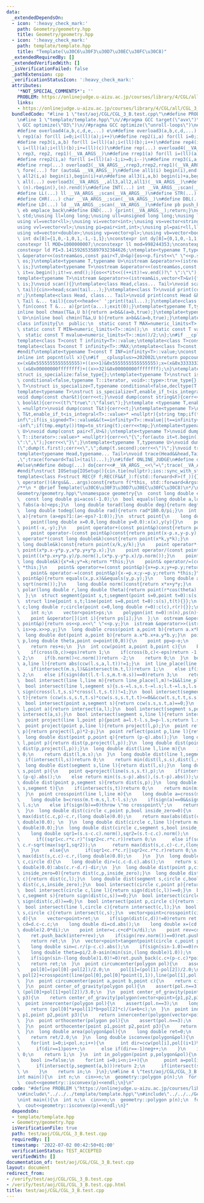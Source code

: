 ```yaml
---
data:
  _extendedDependsOn:
  - icon: ':heavy_check_mark:'
    path: Geometry/geometry.hpp
    title: Geometry/geometry.hpp
  - icon: ':heavy_check_mark:'
    path: template/template.hpp
    title: "Template(\u30C6\u30F3\u30D7\u30EC\u30FC\u30C8)"
  _extendedRequiredBy: []
  _extendedVerifiedWith: []
  _isVerificationFailed: false
  _pathExtension: cpp
  _verificationStatusIcon: ':heavy_check_mark:'
  attributes:
    '*NOT_SPECIAL_COMMENTS*': ''
    PROBLEM: https://onlinejudge.u-aizu.ac.jp/courses/library/4/CGL/all/CGL_3_B
    links:
    - https://onlinejudge.u-aizu.ac.jp/courses/library/4/CGL/all/CGL_3_B
  bundledCode: "#line 1 \"test/aoj/CGL/CGL_3_B.test.cpp\"\n#define PROBLEM \"https://onlinejudge.u-aizu.ac.jp/courses/library/4/CGL/all/CGL_3_B\"\
    \n#line 1 \"template/template.hpp\"\n//#pragma GCC target(\"avx\")\n//#pragma\
    \ GCC optimize(\"O3\")\n//#pragma GCC optimize(\"unroll-loops\")\n#include<bits/stdc++.h>\n\
    #define overload4(a,b,c,d,e,...) e\n#define overload3(a,b,c,d,...) d\n#define\
    \ rep1(a) for(ll i=0;i<(ll)(a);i++)\n#define rep2(i,a) for(ll i=0;i<(ll)(a);i++)\n\
    #define rep3(i,a,b) for(ll i=(ll)(a);i<(ll)(b);i++)\n#define rep4(i,a,b,c) for(ll\
    \ i=(ll)(a);i<(ll)(b);i+=(ll)(c))\n#define rep(...) overload4(__VA_ARGS__, rep4,\
    \ rep3, rep2, rep1)(__VA_ARGS__)\n#define rrep1(a) for(ll i=(ll)(a)-1;i>=0;i--)\n\
    #define rrep2(i,a) for(ll i=(ll)(a)-1;i>=0;i--)\n#define rrep3(i,a,b) for(ll i=(ll)(b)-1;i>=(ll)(a);i--)\n\
    #define rrep(...) overload3(__VA_ARGS__,rrep3,rrep2,rrep1)(__VA_ARGS__)\n#define\
    \ fore(...) for (auto&& __VA_ARGS__)\n#define all1(i) begin(i),end(i)\n#define\
    \ all2(i,a) begin(i),begin(i)+a\n#define all3(i,a,b) begin(i)+a,begin(i)+b\n#define\
    \ all(...) overload3(__VA_ARGS__,all3,all2,all1)(__VA_ARGS__)\n#define rall(n)\
    \ (n).rbegin(),(n).rend()\n#define INT(...) int __VA_ARGS__;scan(__VA_ARGS__)\n\
    #define LL(...) ll __VA_ARGS__;scan(__VA_ARGS__)\n#define STR(...) string __VA_ARGS__;scan(__VA_ARGS__)\n\
    #define CHR(...) char __VA_ARGS__;scan(__VA_ARGS__)\n#define DBL(...) double __VA_ARGS__;scan(__VA_ARGS__)\n\
    #define LD(...) ld __VA_ARGS__;scan(__VA_ARGS__)\n#define pb push_back\n#define\
    \ eb emplace_back\n#define END(...) {print(__VA_ARGS__);return;}\nusing namespace\
    \ std;\nusing ll=long long;\nusing ull=unsigned long long;\nusing ld=long double;\n\
    using vl=vector<ll>;\nusing vi=vector<int>;\nusing vs=vector<string>;\nusing vc=vector<char>;\n\
    using vvl=vector<vl>;\nusing pi=pair<int,int>;\nusing pl=pair<ll,ll>;\nusing vvc=vector<vc>;\n\
    using vd=vector<double>;\nusing vp=vector<pl>;\nusing vb=vector<bool>;\nconstexpr\
    \ int dx[8]={1,0,-1,0,1,-1,-1,1};\nconstexpr int dy[8]={0,1,0,-1,1,1,-1,-1};\n\
    constexpr ll MOD=1000000007;\nconstexpr ll mod=998244353;\nconstexpr ld EPS=1e-8;\n\
    constexpr ld PI=3.1415926535897932384626;\ntemplate<typename T,typename U>\nostream\
    \ &operator<<(ostream&os,const pair<T,U>&p){os<<p.first<<\" \"<<p.second;return\
    \ os;}\ntemplate<typename T,typename U>\nistream &operator>>(istream&is,pair<T,U>&p){is>>p.first>>p.second;return\
    \ is;}\ntemplate<typename T>\nostream &operator<<(ostream&os,const vector<T>&v){for(auto\
    \ it=v.begin();it!=v.end();){os<<*it<<((++it)!=v.end()?\" \":\"\");}return os;}\n\
    template<typename T>\nistream &operator>>(istream&is,vector<T>&v){for(T &in:v){is>>in;}return\
    \ is;}\nvoid scan(){}\ntemplate<class Head,class... Tail>\nvoid scan(Head&head,Tail&...\
    \ tail){cin>>head;scan(tail...);}\ntemplate<class T>\nvoid print(const T &t){cout<<t<<'\\\
    n';}\ntemplate<class Head, class... Tail>\nvoid print(const Head &head, const\
    \ Tail &... tail){cout<<head<<' ';print(tail...);}\ntemplate<class... T>\nvoid\
    \ fin(const T &... a){print(a...);exit(0);}\ntemplate<typename T,typename U>\n\
    inline bool chmax(T&a,U b){return a<b&&(a=b,true);}\ntemplate<typename T,typename\
    \ U>\ninline bool chmin(T&a,U b){return a>b&&(a=b,true);}\ntemplate<typename T>\n\
    class infinity{\n  public:\n  static const T MAX=numeric_limits<T>::max();\n \
    \ static const T MIN=numeric_limits<T>::min();\n  static const T value=numeric_limits<T>::max()/2;\n\
    \  static const T mvalue=numeric_limits<T>::min()/2;\n};\n#if __cplusplus <= 201402L\n\
    template<class T>const T infinity<T>::value;\ntemplate<class T>const T infinity<T>::mvalue;\n\
    template<class T>const T infinity<T>::MAX;\ntemplate<class T>const T infinity<T>::MIN;\n\
    #endif\ntemplate<typename T>const T INF=infinity<T>::value;\nconst long long inf=INF<ll>;\n\
    inline int popcnt(ull x){\n#if __cplusplus>=202002L\nreturn popcount(x);\n#endif\n\
    x=(x&0x5555555555555555)+((x>>1)&0x5555555555555555);x=(x&0x3333333333333333)+((x>>2)&0x3333333333333333);x=(x&0x0f0f0f0f0f0f0f0f)+((x>>4)&0x0f0f0f0f0f0f0f0f);x=(x&0x00ff00ff00ff00ff)+((x>>8)&0x00ff00ff00ff00ff);x=(x&0x0000ffff0000ffff)+((x>>16)&0x0000ffff0000ffff);return\
    \ (x&0x00000000ffffffff)+((x>>32)&0x00000000ffffffff);\n}\ntemplate<typename T,typename=void>\n\
    struct is_specialize:false_type{};\ntemplate<typename T>\nstruct is_specialize<T,typename\
    \ conditional<false,typename T::iterator, void>::type>:true_type{};\ntemplate<typename\
    \ T>\nstruct is_specialize<T,typename conditional<false,decltype(T::first),void>::type>:true_type{};\n\
    template<typename T>\nstruct is_specialize<T,enable_if_t<is_integral<T>::value,void>>:true_type{};\n\
    void dump(const char&t){cerr<<t;}\nvoid dump(const string&t){cerr<<t;}\nvoid dump(const\
    \ bool&t){cerr<<(t?\"true\":\"false\");}\ntemplate <typename T,enable_if_t<!is_specialize<T>::value,nullptr_t>\
    \ =nullptr>\nvoid dump(const T&t){cerr<<t;}\ntemplate<typename T>\nvoid dump(const\
    \ T&t,enable_if_t<is_integral<T>::value>* =nullptr){string tmp;if(t==infinity<T>::value||t==infinity<T>::MAX)tmp=\"\
    inf\";if(is_signed<T>::value&&(t==infinity<T>::mvalue||t==infinity<T>::MIN))tmp=\"\
    -inf\";if(tmp.empty())tmp=to_string(t);cerr<<tmp;}\ntemplate<typename T,typename\
    \ U>\nvoid dump(const pair<T,U>&);\ntemplate<typename T>\nvoid dump(const T&t,enable_if_t<!is_void<typename\
    \ T::iterator>::value>* =nullptr){cerr<<\"{\";for(auto it=t.begin();it!=t.end();){dump(*it);cerr<<(++it==t.end()?\"\
    \":\",\");}cerr<<\"}\";}\ntemplate<typename T,typename U>\nvoid dump(const pair<T,U>&t){cerr<<\"\
    (\";dump(t.first);cerr<<\",\";dump(t.second);cerr<<\")\";}\nvoid trace(){cerr<<endl;}\n\
    template<typename Head,typename... Tail>\nvoid trace(Head&&head,Tail&&... tail){dump(head);if(sizeof...(tail))cerr<<\"\
    ,\";trace(forward<Tail>(tail)...);}\n#ifdef ONLINE_JUDGE\n#define debug(...) (void(0))\n\
    #else\n#define debug(...) do{cerr<<#__VA_ARGS__<<\"=\";trace(__VA_ARGS__);}while(0)\n\
    #endif\nstruct IOSetup{IOSetup(){cin.tie(nullptr);ios::sync_with_stdio(false);cout.tie(0);cout<<fixed<<setprecision(12);cerr<<fixed<<setprecision(12);}};\n\
    template<class F>struct REC{F f;REC(F&&f_):f(std::forward<F>(f_)){}template<class...Args>auto\
    \ operator()(Args&&...args)const{return f(*this, std::forward<Args>(args)...);}};\n\
    /**\n * @brief Template(\u30C6\u30F3\u30D7\u30EC\u30FC\u30C8)\n*/\n#line 2 \"\
    Geometry/geometry.hpp\"\nnamespace geometry{\n  const long double eps=1e-9;\n\
    \  const long double pi=acos(-1.0);\n  bool equals(long double a,long double b){return\
    \ fabs(a-b)<eps;}\n  long double torad(long double deg){return deg*pi/180.0;}\n\
    \  long double todeg(long double rad){return rad*180.0/pi;}\n  int sign(long double\
    \ a){return (a>eps?1:(a<-eps?-1:0));}\n  struct point{\n    long double x,y;\n\
    \    point(long double x=0.0,long double y=0.0):x(x),y(y){}\n    point operator-()const{return\
    \ point(-x,-y);}\n    point operator+(const point&p)const{return point(x+p.x,y+p.y);}\n\
    \    point operator-(const point&p)const{return point(x-p.x,y-p.y);}\n    point\
    \ operator*(const long double&k)const{return point(x*k,y*k);}\n    point operator/(const\
    \ long double&k)const{return point(x/k,y/k);}\n    point operator*(const point&p)const{return\
    \ point(x*p.x-y*p.y,x*p.y+y*p.x);}\n    point operator/(const point&p)const{return\
    \ point((x*p.x+y*p.y)/p.norm(),(x*p.y-y*p.x)/p.norm());}\n    point& operator*=(const\
    \ long double&k){x*=k;y*=k;return *this;}\n    point& operator/=(const long double&k){x/=k;y/=k;return\
    \ *this;}\n    point& operator+=(const point&p){x+=p.x;y+=p.y;return *this;}\n\
    \    point& operator-=(const point&p){x-=p.x;y-=p.y;return *this;}\n    bool operator==(const\
    \ point&p){return equals(x,p.x)&&equals(y,p.y);}\n    long double abs()const{return\
    \ sqrt(norm());}\n    long double norm()const{return x*x+y*y;}\n    static point\
    \ polar(long double r,long double theta){return point(r*cos(theta),r*sin(theta));}\n\
    \  };\n  struct segment{point s,t;segment(point s=0,point t=0):s(s),t(t){}};\n\
    \  struct line{point s,t;line(point s=0,point t=0):s(s),t(t){}};\n  struct circle{point\
    \ c;long double r;circle(point c=0,long double r=0):c(c),r(r){}};\n  struct polygon{\n\
    \    int n;\n    vector<point>ps;\n    polygon(int n=0):n(n),ps(n){}\n    polygon(vector<point>ps):n(ps.size()),ps(ps){}\n\
    \    point &operator[](int i){return ps[i];}\n  };\n  ostream &operator<<(ostream&os,const\
    \ point&p){return os<<p.x<<\" \"<<p.y;}\n  istream &operator>>(istream&is,point&p){return\
    \ is>>p.x>>p.y;}\n  long double cross(point a,point b){return a.x*b.y-a.y*b.x;}\n\
    \  long double dot(point a,point b){return a.x*b.x+a.y*b.y;}\n  point rotate(point\
    \ p,long double theta,point o=point(0,0)){\n    point pp=p-o;\n    point res(pp.x*cos(theta)-pp.y*sin(theta),pp.x*sin(theta)+pp.y*cos(theta));\n\
    \    return res+o;\n  }\n  int ccw(point a,point b,point c){\n    b-=a,c-=a;\n\
    \    if(cross(b,c)>eps)return 1;\n    if(cross(b,c)<-eps)return -1;\n    if(dot(b,c)<0)return\
    \ 2;\n    if(b.norm()<c.norm())return -2;\n    return 0;\n  }\n  bool intersect(point\
    \ a,line l){return abs(ccw(l.s,a,l.t))!=1;}\n  int line_place(line l,line m){\n\
    \    if(intersect(m.s,l)&&intersect(m.t,l))return 1;\n    else if(intersect(0,line(l.t-l.s,m.t-m.s)))return\
    \ 2;\n    else if(sign(dot(l.t-l.s,m.t-m.s))==0)return 3;\n    return 0;\n  }\n\
    \  bool intersect(line l,line m){return line_place(l,m)!=1&&line_place(l,m)!=2;}\n\
    \  bool intersect(line l,segment s){s.s-=l.s,s.t-=l.s;l.t-=l.s,l.s-=l.s;return\
    \ sign(cross(l.t,s.s)*cross(l.t,s.t))!=1;}\n  bool intersect(segment s,segment\
    \ t){return (ccw(s.s,s.t,t.s)*ccw(s.s,s.t,t.t)<=0&&ccw(t.s,t.t,s.s)*ccw(t.s,t.t,s.t)<=0);}\n\
    \  bool intersect(point a,segment s){return ccw(s.s,s.t,a)==0;}\n  bool intersect(line\
    \ l,point a){return intersect(a,l);}\n  bool intersect(segment s,point a){return\
    \ intersect(a,s);}\n  bool intersect(segment s,line l){return intersect(l,s);}\n\
    \  point project(line l,point p){point a=l.t-l.s,b=p-l.s;return l.s+a*(dot(a,b)/a.norm());}\n\
    \  point project(point p,line l){return project(l,p);}\n  point reflect(line l,point\
    \ p){return project(l,p)*2-p;}\n  point reflect(point p,line l){return reflect(l,p);}\n\
    \  long double dist(point p,point q){return (p-q).abs();}\n  long double dist(line\
    \ l,point p){return dist(p,project(l,p));}\n  long double dist(point p,line l){return\
    \ dist(p,project(l,p));}\n  long double dist(line l,line m){\n    if(line_place(l,m)!=2)return\
    \ 0;\n    return dist(l,m.s);\n  }\n  long double dist(line l,segment s){\n  \
    \  if(intersect(l,s))return 0;\n    return min(dist(l,s.s),dist(l,s.t));\n  }\n\
    \  long double dist(segment s,line l){return dist(l,s);}\n  long double dist(segment\
    \ s,point p){\n    point q=project(line(s.s,s.t),p);\n    if(intersect(s,q))return\
    \ (p-q).abs();\n    else return min((s.s-p).abs(),(s.t-p).abs());\n  }\n  long\
    \ double dist(point p,segment s){return dist(s,p);}\n  long double dist(segment\
    \ s,segment t){\n    if(intersect(s,t))return 0;\n    return min(min(dist(s,t.s),dist(s,t.t)),min(dist(t,s.s),dist(t,s.t)));\n\
    \  }\n  point crosspoint(line l,line m){\n    long double a=cross(m.t-m.s,m.s-l.s);\n\
    \    long double b=cross(m.t-m.s,l.t-l.s);\n    if(sign(a)==0&&sign(b)==0)return\
    \ l.s;\n    else if(sign(b)==0)throw \"no crosspoint\";\n    return l.s+(l.t-l.s)*(a/b);\n\
    \  }\n  long double dist(circle c,point p,bool inside_zero=0){\n    if(inside_zero)return\
    \ max(dist(c.c,p)-c.r,(long double)0.0);\n    return max(abs(dist(c.c,p)-c.r),(long\
    \ double)0.0); \n  }\n  long double dist(circle c,line l){return max(dist(l,c.c)-c.r,(long\
    \ double)0.0);}\n  long double dist(circle c,segment s,bool inside_zero=0){\n\
    \    long double sqr1=(s.s-c.c).norm(),sqr2=(s.t-c.c).norm();\n    if(inside_zero==0){\n\
    \      if((sqr1<c.r*c.r)^(sqr2<c.r*c.r))return 0;\n      else if(sqr1<c.r&&sqr2<c.r)return\
    \ c.r-sqrt(max(sqr1,sqr2));\n      return max(dist(s,c.c)-c.r,(long double)0.0);\n\
    \    }\n    else{\n      if(sqr1<c.r*c.r||sqr2<c.r*c.r)return 0;\n      return\
    \ max(dist(s,c.c)-c.r,(long double)0.0);\n    }\n  }\n  long double dist(circle\
    \ c,circle d){\n    long double dir=(c.c-d.c).abs();\n    return sign(dir-abs(c.r-d.r))==1?max(dir-c.r-d.r,(long\
    \ double)0.0):abs(c.r-d.r)-dir;\n  }\n  long double dist(point p,circle c,bool\
    \ inside_zero=0){return dist(c,p,inside_zero);}\n  long double dist(line l,circle\
    \ c){return dist(c,l);}\n  long double dist(segment s,circle c,bool inside_zero=0){return\
    \ dist(c,s,inside_zero);}\n  bool intersect(circle c,point p){return sign(dist(c,p))==0;}\n\
    \  bool intersect(circle c,line l){return sign(dist(c,l))==0;}\n  bool intersect(circle\
    \ c,segment s){return sign(dist(c,s))==0;}\n  bool intersect(circle c,circle d){return\
    \ sign(dist(c,d))==0;}\n  bool intersect(point p,circle c){return intersect(c,p);}\n\
    \  bool intersect(line l,circle c){return intersect(c,l);}\n  bool intersect(segment\
    \ s,circle c){return intersect(c,s);}\n  vector<point>crosspoint(circle c,circle\
    \ d){\n    vector<point>ret;\n    if(sign(dist(c,d))!=0)return ret;\n    point\
    \ cd=d.c-c.c;\n    long double di=cd.abs();\n    long double x=(cd.norm()-d.r*d.r+c.r*c.r)/((long\
    \ double)2.0*di);\n    point inter=c.c+cd*(x/di);\n    point rev=cd*point(0,sqrt(c.r*c.r-x*x)/di);\n\
    \    ret.push_back(inter+rev);\n    if(sign(rev.norm())==0)ret.push_back(inter-rev);\n\
    \    return ret;\n  }\n  vector<point>tangentpoint(circle c,point p){\n    vector<point>ret;\n\
    \    long double sin=c.r/(p-c.c).abs();\n    if(sign(sin-1.0)==0)return ret;\n\
    \    long double theta=pi/2.0-asin(min(sin,(long double)1.0));\n    ret.push_back(c.c+(p-c.c)*point::polar(sin,theta));\n\
    \    if(sign(sin-(long double)1.0)!=0)ret.push_back(c.c+(p-c.c)*point::polar(sin,-theta));\n\
    \    return ret;\n  }\n  point circumcenter(polygon pol){\n    assert(pol.n==3);\n\
    \    pol[0]=(pol[0]-pol[2])/2.0;\n    pol[1]=(pol[1]-pol[2])/2.0;\n    return\
    \ pol[2]+crosspoint(line(pol[0],pol[0]*point(1,1)),line(pol[1],pol[1]*point(1,1)));\n\
    \  }\n  point circumcenter(point a,point b,point c){\n    return circumcenter(polygon(vector<point>{a,b,c}));\n\
    \  }\n  point center_of_gravity(polygon pol){\n    assert(pol.n==3);\n    return\
    \ (pol[0]+pol[1]+pol[2])/3.0;\n  }\n  point center_of_gravity(point p1,point p2,point\
    \ p3){\n    return center_of_gravity(polygon(vector<point>{p1,p2,p3}));\n  }\n\
    \  point innercenter(polygon pol){\n    assert(pol.n==3);\n    long double a=dist(pol[0],pol[1]),b=dist(pol[1],pol[2]),c=dist(pol[2],pol[0]);\n\
    \    return (pol[0]*a+pol[1]*b+pol[2]*c)/(a+b+c);\n  }\n  point innercenter(point\
    \ p1,point p2,point p3){\n    return innercenter(polygon(vector<point>{p1,p2,p3}));\n\
    \  }\n  point orthocenter(polygon pol){\n    assert(pol.n==3);\n    return pol[0]+pol[2]+pol[3]-center_of_gravity(pol)*2.0;\n\
    \  }\n  point orthocenter(point p1,point p2,point p3){\n    return orthocenter(polygon(vector<point>{p1,p2,p3}));\n\
    \  }\n  long double area(polygon&pol){\n    long double ret=0;\n    for(int i=0;i<pol.n;i++)ret+=cross(pol[i],pol[(i+1)%pol.n]);\n\
    \    return ret/2.0;\n  }\n  long double isconvex(polygon&pol){\n    int neg=0,pos=0;\n\
    \    for(int i=0;i<pol.n;i++){\n      int dir=ccw(pol[i],pol[(i+1)%pol.n],pol[(i+2)%pol.n]);\n\
    \      if(dir==1)pos++;\n      else if(dir==-1)neg++;\n    }\n    if(pos&&neg)return\
    \ 0;\n    return 1;\n  }\n  int in_polygon(point p,polygon&pol){\n    int n=pol.n;\n\
    \    bool in=false;\n    for(int i=0;i<n;i++){\n      point a=pol[i],b=pol[(i+1)%n];\n\
    \      if(intersect(p,segment(a,b)))return 2;\n      if(intersect(segment(p,point(p.x+1.0,INT_MAX)),segment(a,b)))in=!in;\
    \ \n    }\n    return in;\n  }\n};\n#line 4 \"test/aoj/CGL/CGL_3_B.test.cpp\"\n\
    int main(){\n  int n;\n  cin>>n;\n  geometry::polygon p(n);\n  for(int i=0;i<n;i++)cin>>p[i];\n\
    \  cout<<geometry::isconvex(p)<<endl;\n}\n"
  code: "#define PROBLEM \"https://onlinejudge.u-aizu.ac.jp/courses/library/4/CGL/all/CGL_3_B\"\
    \n#include\"../../../template/template.hpp\"\n#include\"../../../Geometry/geometry.hpp\"\
    \nint main(){\n  int n;\n  cin>>n;\n  geometry::polygon p(n);\n  for(int i=0;i<n;i++)cin>>p[i];\n\
    \  cout<<geometry::isconvex(p)<<endl;\n}"
  dependsOn:
  - template/template.hpp
  - Geometry/geometry.hpp
  isVerificationFile: true
  path: test/aoj/CGL/CGL_3_B.test.cpp
  requiredBy: []
  timestamp: '2022-07-02 00:42:50+01:00'
  verificationStatus: TEST_ACCEPTED
  verifiedWith: []
documentation_of: test/aoj/CGL/CGL_3_B.test.cpp
layout: document
redirect_from:
- /verify/test/aoj/CGL/CGL_3_B.test.cpp
- /verify/test/aoj/CGL/CGL_3_B.test.cpp.html
title: test/aoj/CGL/CGL_3_B.test.cpp
---
```

